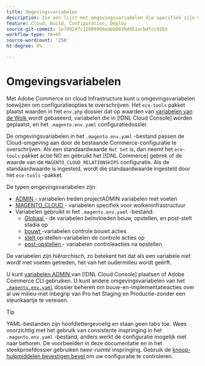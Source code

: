 ```yaml
---
title: Omgevingsvariabelen
description: Zie een lijst met omgevingsvariabelen die specifiek zijn voor Adobe Commerce op cloudinfrastructuur.
feature: Cloud, Build, Configuration, Deploy
source-git-commit: 1e789247c12009908eabb6039d951acbdfcc9263
workflow-type: tm+mt
source-wordcount: '258'
ht-degree: 0%

---
```


# Omgevingsvariabelen

Met Adobe Commerce on cloud Infrastructure kunt u omgevingsvariabelen toewijzen om configuratieopties te overschrijven. Het `ece-tools` pakket plaatst waarden in het `env.php` dossier dat op waarden van [ variabelen van de Wolk ](variables-cloud.md) wordt gebaseerd, variabelen die in [!DNL Cloud Console] worden geplaatst, en het `.magento.env.yaml` configuratiedossier.

De omgevingsvariabelen in het `.magento.env.yaml` -bestand passen de Cloud-omgeving aan door de bestaande Commerce-configuratie te overschrijven. Als een standaardwaarde `Not Set` is, dan neemt het `ece-tools` pakket **&#x200B;**&#x200B;actie NO en gebruikt het [!DNL Commerce] gebrek of de waarde van de `MAGENTO_CLOUD_RELATIONSHIPS` configuratie. Als de standaardwaarde is ingesteld, wordt die standaardwaarde ingesteld door het `ece-tools` -pakket.

De typen omgevingsvariabelen zijn:

- [ ADMIN ](variables-admin.md) - variabelen treden projectADMIN variabelen met voeten
- [ MAGENTO_CLOUD ](variables-cloud.md) - variabelen specifiek voor wolkeninfrastructuur
- Variabelen gebruikt in het `.magento.env.yaml` -bestand:
   - [ Globaal ](variables-global.md) - de variabelen beïnvloeden bouw, opstellen, en post-stelt stadia op
   - [ bouwt ](variables-build.md)-variabelen controle bouwt acties
   - [ stelt ](variables-deploy.md) op:stellen-variabelen de controle acties op
   - [ post-opstellen ](variables-post-deploy.md) - variabelen controleacties na opstellen

De variabelen zijn _hiërarchisch_, zo betekent het dat als een variabele niet wordt met voeten getreden, het van het oudermilieu wordt geërft.

U kunt [ variabelen ADMIN ](variables-admin.md) van [!DNL Cloud Console] plaatsen of Adobe Commerce CLI gebruiken. U kunt andere omgevingsvariabelen van het [`.magento.env.yaml`](configure-env-yaml.md) dossier beheren om bouw-en-implementatieacties over al uw milieu-met inbegrip van Pro het Staging en Productie-zonder een steunkaartje te vereisen.

>[!TIP]
>
>YAML-bestanden zijn hoofdlettergevoelig en staan geen tabs toe. Wees voorzichtig met het gebruik van consistente inspringing in het `.magento.env.yaml` -bestand, anders werkt de configuratie mogelijk niet naar behoren. De voorbeelden in deze documentatie en in het steekproefdossier gebruiken _twee-ruimte_ inspringing. Gebruik de [ knoop-hulpmiddelen bevestigen bevel ](configure-env-yaml.md#validate-configuration-file) om uw configuratie te controleren.
